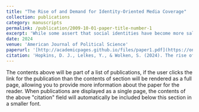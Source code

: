 ```yaml
---
title: "The Rise of and Demand for Identity-Oriented Media Coverage"
collection: publications
category: manuscripts
permalink: /publication/2009-10-01-paper-title-number-1
excerpt: 'While some assert that social identities have become more salient in American media coverage, existing evidence is largely anecdotal. An increased emphasis on social identities has important political implications, including for polarization and representation. We first document the rising salience of different social identities using natural language processing tools to analyze all tweets from 19 media outlets (2008–2021) alongside 553,078 URLs shared on Facebook. We then examine one potential mechanism: Outlets may highlight meaningful social identities—race/ethnicity, gender, religion, or partisanship—to attract readers through various social and psychological pathways. We find that identity cues are associated with increases in some forms of engagement on social media. To probe causality, we analyze 3,828 randomized headline experiments conducted via Upworthy. Headlines mentioning racial/ethnic identities generated more engagement than headlines that did not, with suggestive evidence for other identities. Identity-oriented media coverage is growing and rooted partly in audience demand.'
date: 2024
venue: 'American Journal of Political Science'
paperurl: '[http://academicpages.github.io/files/paper1.pdf](https://onlinelibrary.wiley.com/doi/abs/10.1111/ajps.12875)'
citation: 'Hopkins, D. J., Lelkes, Y., & Wolken, S. (2024). The rise of and demand for identity‐oriented media coverage. American Journal of Political Science.'
---
```


The contents above will be part of a list of publications, if the user clicks the link for the publication than the contents of section will be rendered as a full page, allowing you to provide more information about the paper for the reader. When publications are displayed as a single page, the contents of the above "citation" field will automatically be included below this section in a smaller font.
